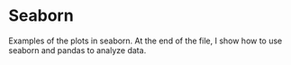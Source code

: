 # Seaborn
Examples of the plots in seaborn.
At the end of the file, I show how to use seaborn and pandas to analyze data.
